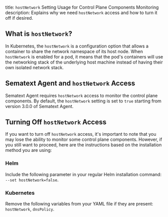 title: `hostNetwork` Setting Usage for Control Plane Components Monitoring
description: Explains why we need `hostNetwork` access and how to turn it off if desired.

## What is `hostNetwork`?

In Kubernetes, the `hostNetwork` is a configuration option that allows a container to share the network namespace of its host node. When `hostNetwork` is enabled for a pod, it means that the pod's containers will use the networking stack of the underlying host machine instead of having their own isolated network stack.

## Sematext Agent and `hostNetwork` Access

Sematext Agent requires `hostNetwork` access to monitor the control plane components. By default, the `hostNetwork` setting is set to `true` starting from version 3.0.0 of Sematext Agent.

## Turning Off `hostNetwork` Access

If you want to turn off `hostNetwork` access, it's important to note that you may lose the ability to monitor some control plane components. However, if you still want to proceed, here are the instructions based on the installation method you are using:

### Helm

Include the following parameter in your regular Helm installation command: `--set hostNetwork=false`.

### Kubernetes

Remove the following variables from your YAML file if they are present: `hostNetwork`, `dnsPolicy`.
